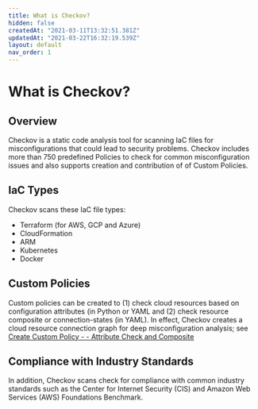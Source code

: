 ```yaml
---
title: What is Checkov?
hidden: false
createdAt: "2021-03-11T13:32:51.381Z"
updatedAt: "2021-03-22T16:32:19.539Z"
layout: default
nav_order: 1
---
```


# What is Checkov?

## Overview

Checkov is a static code analysis tool for scanning IaC files for misconfigurations that could lead to security problems. Checkov includes more than 750 predefined Policies to check for common misconfiguration issues and also supports creation and contribution of of Custom Policies. 

## IaC Types

Checkov scans these IaC file types:
  * Terraform (for AWS, GCP and Azure)
  * CloudFormation
  * ARM
  * Kubernetes
  * Docker

## Custom Policies

Custom policies can be created to (1)  check cloud resources based on configuration attributes (in Python or YAML and (2) check resource composite or connection-states (in YAML). In effect, Checkov creates a cloud resource connection graph for deep misconfiguration analysis; see [Create Custom Policy - - Attribute Check and Composite](doc:create-custom-policy-yaml-attribute-check-and-composite) 

## Compliance with Industry Standards

In addition, Checkov scans check for compliance with common industry standards such as the Center for Internet Security (CIS) and Amazon Web Services (AWS) Foundations Benchmark.